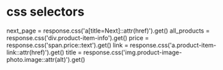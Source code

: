 # css selectors 

next_page = response.css('a[title=Next]::attr(href)').get()
all_products = response.css('div.product-item-info').get()
price = response.css('span.price::text').get()
link = response.css('a.product-item-link::attr(href)').get()
title = response.css('img.product-image-photo.image::attr(alt)').get()
